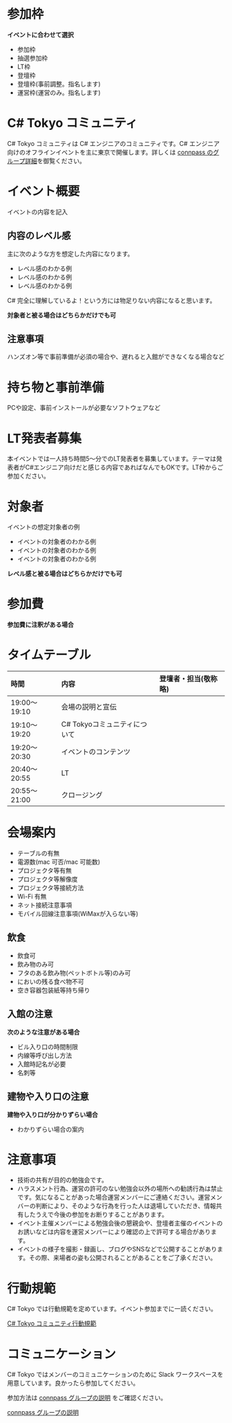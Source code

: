 # 参加枠

**イベントに合わせて選択**  

* 参加枠  
* 抽選参加枠  
* LT枠  
* 登壇枠  
* 登壇枠(事前調整。指名します)  
* 運営枠(運営のみ。指名します)  

# C# Tokyo コミュニティ

C# Tokyo コミュニティは C# エンジニアのコミュニティです。C# エンジニア向けのオフラインイベントを主に東京で開催します。詳しくは [connpass のグループ詳細](https://csharp-tokyo.connpass.com/)を御覧ください。

# イベント概要

イベントの内容を記入

## 内容のレベル感

主に次のような方を想定した内容になります。

* レベル感のわかる例
* レベル感のわかる例
* レベル感のわかる例

C# 完全に理解しているよ！という方には物足りない内容になると思います。

**対象者と被る場合はどちらかだけでも可**

## 注意事項

ハンズオン等で事前準備が必須の場合や、遅れると入館ができなくなる場合など

# 持ち物と事前準備

PCや設定、事前インストールが必要なソフトウェアなど

# LT発表者募集

本イベントでは一人持ち時間5～分でのLT発表者を募集しています。テーマは発表者がC#エンジニア向けだと感じる内容であればなんでもOKです。LT枠からご参加ください。

# 対象者

イベントの想定対象者の例  

* イベントの対象者のわかる例
* イベントの対象者のわかる例
* イベントの対象者のわかる例

**レベル感と被る場合はどちらかだけでも可**

# 参加費

**参加費に注釈がある場合**  

# タイムテーブル

| 時間 | 内容 | 登壇者・担当(敬称略) |
|:-|:-|:-|
| 19:00～19:10 | 会場の説明と宣伝 |  |
| 19:10～19:20 | C# Tokyoコミュニティについて |  |
| 19:20～20:30 | イベントのコンテンツ |  |
| 20:40～20:55 | LT |  |
| 20:55～21:00 | クロージング |  |

# 会場案内

* テーブルの有無
* 電源数(mac 可否/mac 可能数)
* プロジェクタ等有無
* プロジェクタ等解像度
* プロジェクタ等接続方法
* Wi-Fi 有無
* ネット接続注意事項
* モバイル回線注意事項(WiMaxが入らない等)

## 飲食

* 飲食可
* 飲み物のみ可
* フタのある飲み物(ペットボトル等)のみ可
* においの残る食べ物不可
* 空き容器包装紙等持ち帰り

## 入館の注意

**次のような注意がある場合**

* ビル入り口の時間制限
* 内線等呼び出し方法
* 入館時記名が必要
* 名刺等

## 建物や入り口の注意

**建物や入り口が分かりずらい場合**

* わかりずらい場合の案内

# 注意事項

* 技術の共有が目的の勉強会です。
* ハラスメント行為、運営の許可のない勉強会以外の場所への勧誘行為は禁止です。気になることがあった場合運営メンバーにご連絡ください。運営メンバーの判断により、そのような行為を行った人は退場していただき、情報共有したうえで今後の参加をお断りすることがあります。
* イベント主催メンバーによる勉強会後の懇親会や、登壇者主催のイベントのお誘いなどは内容を運営メンバーにより確認の上で許可する場合があります。
* イベントの様子を撮影・録画し、ブログやSNSなどで公開することがあります。その際、来場者の姿も公開されることがあることをご了承ください。

# 行動規範

C# Tokyo では行動規範を定めています。イベント参加までに一読ください。

[C# Tokyo コミュニティ行動規範](https://github.com/csharp-tokyo/event_template/code_of_conduct.md)

# コミュニケーション

C# Tokyo ではメンバーのコミュニケーションのために Slack ワークスペースを用意しています。良かったら参加してください。  

参加方法は [connpass グループの説明](https://csharp-tokyo.connpass.com/) をご確認ください。

[connpass グループの説明](https://csharp-tokyo.connpass.com/)

